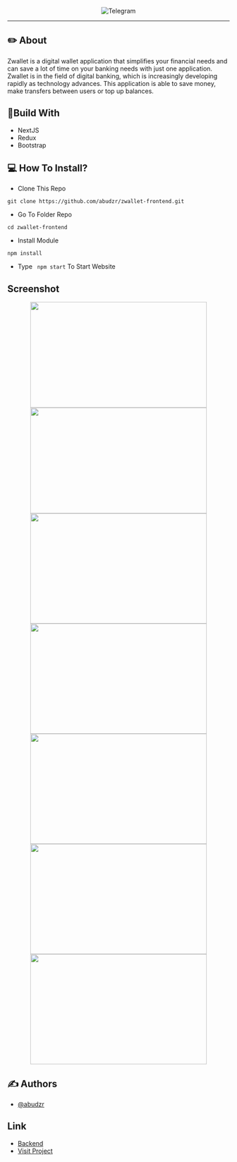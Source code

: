 <p align="center">
  <img src="https://user-images.githubusercontent.com/68935056/119449706-2678ef00-bd5d-11eb-821d-5af9257c793c.png"   alt="Telegram" border="0" />
</p>

---

## ✏️ About

Zwallet is a digital wallet application that simplifies your financial needs and can save a lot of time on your banking needs with just one application. Zwallet is in the field of digital banking, which is increasingly developing rapidly as technology advances. This application is able to save money, make transfers between users or top up balances.


## 🔖Build With
- NextJS
- Redux
- Bootstrap

## 💻 How To Install?
- Clone This Repo
```
git clone https://github.com/abudzr/zwallet-frontend.git
```
- Go To Folder Repo
```
cd zwallet-frontend
```
- Install Module
```
npm install
```
- Type ``` npm start``` To Start Website


## Screenshot
<p align="center">
  <span>
    <img width="400" height="240" src="https://user-images.githubusercontent.com/68935056/119043416-3a31f780-b9e3-11eb-8005-633540a08362.PNG">   
    <img width="400" height="240" src="https://user-images.githubusercontent.com/68935056/119046735-4324c800-b9e7-11eb-80aa-032159231cd3.png">   
    <img width="400" height="250" src="https://user-images.githubusercontent.com/68935056/119278798-c2b5cf80-bc51-11eb-82e5-da4351a80683.png"> 
    <img width="400" height="250" src="https://user-images.githubusercontent.com/68935056/119278804-c9444700-bc51-11eb-9fec-bceff0186c4b.png">
    <img width="400" height="250" src="https://user-images.githubusercontent.com/68935056/119278802-c8131a00-bc51-11eb-860f-bdde96de28f9.png">
    <img width="400" height="250" src="https://user-images.githubusercontent.com/68935056/119278800-c47f9300-bc51-11eb-921c-c93949a26278.png">
    <img width="400" height="250" src="https://user-images.githubusercontent.com/68935056/119278806-c9dcdd80-bc51-11eb-9e75-f58d5be6ba9e.png">
   
    
    
    
    
    
    

  </span>
</p>

## ✍️ Authors

- [@abudzr](https://github.com/abudzr)

## Link

- [Backend](https://github.com/abudzr/zwallet-backend)
- [Visit Project](http://178.128.50.236:3000/)
